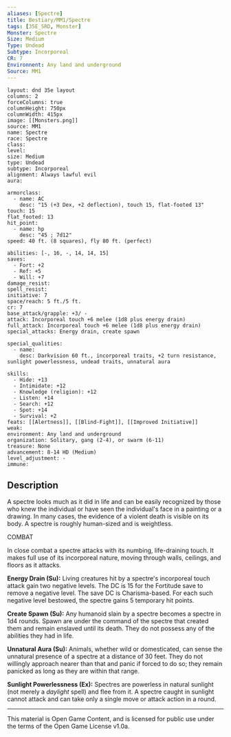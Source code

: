 ```yaml
---
aliases: [Spectre]
title: Bestiary/MM1/Spectre
tags: [35E_SRD, Monster]
Monster: Spectre
Size: Medium
Type: Undead
Subtype: Incorporeal
CR: 7
Environnent: Any land and underground
Source: MM1
---
```


```statblock
layout: dnd 35e layout
columns: 2
forceColumns: true
columnHeight: 750px
columnWidth: 415px
image: [[Monsters.png]]
source: MM1
name: Spectre
race: Spectre
class: 
level: 
size: Medium
type: Undead
subtype: Incorporeal
alignment: Always lawful evil
aura: 

armorclass:
  - name: AC
    desc: "15 (+3 Dex, +2 deflection), touch 15, flat-footed 13"
touch: 15
flat_footed: 13
hit_point:
  - name: hp
    desc: "45 ; 7d12"
speed: 40 ft. (8 squares), fly 80 ft. (perfect)

abilities: [-, 16, -, 14, 14, 15]
saves:
  - Fort: +2
  - Ref: +5
  - Will: +7
damage_resist: 
spell_resist: 
initiative: 7
space/reach: 5 ft./5 ft.
cr: 7
base_attack/grapple: +3/ -
attack: Incorporeal touch +6 melee (1d8 plus energy drain)
full_attack: Incorporeal touch +6 melee (1d8 plus energy drain)
special_attacks: Energy drain, create spawn

special_qualities:
  - name: 
    desc: Darkvision 60 ft., incorporeal traits, +2 turn resistance, sunlight powerlessness, undead traits, unnatural aura

skills:
  - Hide: +13
  - Intimidate: +12
  - Knowledge (religion): +12
  - Listen: +14
  - Search: +12
  - Spot: +14
  - Survival: +2
feats: [[Alertness]], [[Blind-Fight]], [[Improved Initiative]]
weak: 
environment: Any land and underground
organization: Solitary, gang (2-4), or swarm (6-11)
treasure: None
advancement: 8-14 HD (Medium)
level_adjustment: -
immune: 
```

## Description

<p>A spectre looks much as it did in life and can be easily recognized by those who knew the individual or have seen the individual's face in a painting or a drawing. In many cases, the evidence of a violent death is visible on its body. A spectre is roughly human-sized and is weightless.</p>
<p>COMBAT</p>
<p>In close combat a spectre attacks with its numbing, life-draining touch. It makes full use of its incorporeal nature, moving through walls, ceilings, and floors as it attacks.</p>
<p>
            <b>Energy Drain (Su):</b> Living creatures hit by a spectre's incorporeal touch attack gain two negative levels. The DC is 15 for the Fortitude save to remove a negative level. The save DC is Charisma-based. For each such negative level bestowed, the spectre gains 5 temporary hit points.</p>
<p>
            <b>Create Spawn (Su):</b> Any humanoid slain by a spectre becomes a spectre in 1d4 rounds. Spawn are under the command of the spectre that created them and remain enslaved until its death. They do not possess any of the abilities they had in life.</p>
<p>
            <b>Unnatural Aura (Su):</b> Animals, whether wild or domesticated, can sense the unnatural presence of a spectre at a distance of 30 feet. They do not willingly approach nearer than that and panic if forced to do so; they remain panicked as long as they are within that range.</p>
<p>
            <b>Sunlight Powerlessness (Ex):</b> Spectres are powerless in natural sunlight (not merely a <i>daylight</i> spell) and flee from it. A spectre caught in sunlight cannot attack and can take only a single move or attack action in a round.</p>

---

This material is Open Game Content, and is licensed for public use under
the terms of the Open Game License v1.0a.
